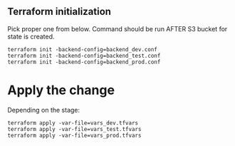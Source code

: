 ## Terraform initialization

Pick proper one from below. Command should be run AFTER S3 bucket for state is created.
```
terraform init -backend-config=backend_dev.conf
terraform init -backend-config=backend_test.conf
terraform init -backend-config=backend_prod.conf
```

# Apply the change

Depending on the stage:

```
terraform apply -var-file=vars_dev.tfvars
terraform apply -var-file=vars_test.tfvars
terraform apply -var-file=vars_prod.tfvars
```
